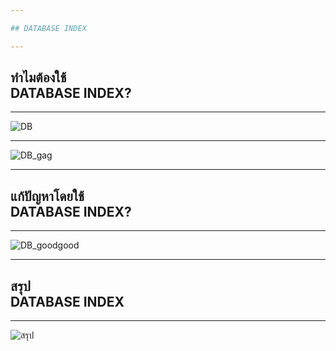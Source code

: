 ```yaml
---

## DATABASE INDEX

---
```


## ทำไมต้องใช้<br>DATABASE INDEX?

---

![DB]()

---

![DB_gag](https://scontent.fkkc2-1.fna.fbcdn.net/v/t1.15752-9/s2048x2048/79275451_486768981954267_3162016526031126528_n.png?_nc_cat=100&_nc_oc=AQmavc0pSNgW69WILxZ3_7z5Wek6TJEwe9ZYhk0VmEotVquseJVdtMqsXFMDw9Myk90&_nc_ht=scontent.fkkc2-1.fna&oh=5b787b00ea9008e3e166518580feebb5&oe=5E82E978)

---

## แก้ปัญหาโดยใช้<br>DATABASE INDEX?

---

![DB_goodgood](https://scontent.fkkc2-1.fna.fbcdn.net/v/t1.15752-9/s2048x2048/79376184_2629265787180713_9170803410973229056_n.png?_nc_cat=101&_nc_oc=AQnLn0cNcU9Asqh5kSIM-vIyoIwYebyeJZEXUooMEemvRK5PD9HRnGIX3IliW2O_U94&_nc_ht=scontent.fkkc2-1.fna&oh=b4a673918dab31a9b11d43fa6527a97f&oe=5E729321)

---

## สรุป<br>DATABASE INDEX

---

![สรุป](http://scontent.fkkc2-1.fna.fbcdn.net/v/t1.15752-9/79784793_1401232756709134_3776472981396520960_n.png?_nc_cat=105&_nc_oc=AQkzjZV01YD9IVKxozmG89oWNX4Kl-y5OBVHxJLEmT68YxY_w_QD4napCfEx4x-dKbE&_nc_ht=scontent.fkkc2-1.fna&oh=5a7c56bf711e82be933b1e145efd8840&oe=5E7809F6)